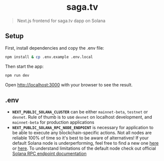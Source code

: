 <h1 align="center">saga.tv</h1>

> Next.js frontend for saga.tv dapp on Solana

## Setup

First, install dependencies and copy the .env file:

```bash
npm install & cp .env.example .env.local
```

Then start the app:

```bash
npm run dev
```

Open [http://localhost:3000](http://localhost:3000) with your browser to see the result.

## .env

- **`NEXT_PUBLIC_SOLANA_CLUSTER`** can be either `mainnet-beta`, `testnet` or `devnet`. Rule of thumb is to use `devnet` on localhost development, and `mainnet-beta` for production applications
- **`NEXT_PUBLIC_SOLANA_RPC_NODE_ENDPOINT`** is necessary for application to be able to execute any blockchain-specific actions. Not all nodes are reliable 100% of time so it's best to be aware of alternatives! If your default Solana node is underperforming, feel free to find a new one [here](https://www.allthatnode.com/solana.dsrv) or [here](https://github.com/open-sauce-labs/solomon/blob/master/src/constants/rpcNodeProviders.ts). To understand limitations of the default node check out official [Solana RPC endpoint documentation](https://docs.solana.com/cluster/rpc-endpoints)
